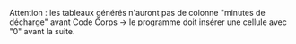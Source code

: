 Attention : les tableaux générés n'auront pas de colonne "minutes de décharge" avant Code Corps
→ le programme doit insérer une cellule avec "0" avant la suite.
